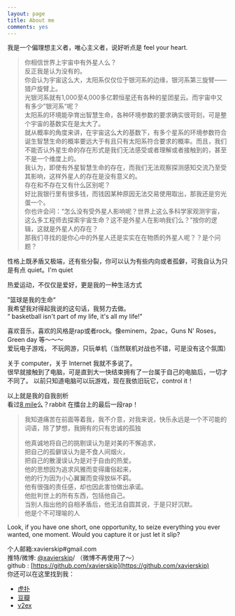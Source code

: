 ```yaml
---
layout: page
title: About me
comments: yes
---
```


我是一个偏理想主义者，唯心主义者，说好听点是 feel your heart.  

>你相信世界上宇宙中有外星人么？  
反正我是认为没有的。  
你会认为宇宙这么大，太阳系仅仅位于银河系的边缘，银河系第三旋臂——猎户旋臂上。  
光银河系就有1,000至4,000多亿颗恒星还有各种的星团星云。而宇宙中又有多少”银河系“呢？  
太阳系的环境能孕育出智慧生命，各种环境参数的要求确实很苛刻，可是整个宇宙的基数实在是太大了。  
就从概率的角度来讲，在宇宙这么大的基数下，有多个星系的环境参数符合诞生智慧生命的概率要远大于有且只有太阳系符合要求的概率。而且，我们不能否认外星生命的存在形式是我们无法感受或者理解或者接触到的，甚至不是一个维度上的。  
我认为，即使有外星智慧生命的存在，而我们无法观察探测感知交流乃至受其影响，这样外星人的存在是没有意义的。  
存在和不存在又有什么区别呢？  
好比我银行里有很多钱，而钱因某种原因无法交易使用取出，那我还是穷光蛋一个。  
你也许会问：“怎么没有受外星人影响呢？世界上这么多科学家观测宇宙，这么多工程师去探索宇宙生命？这不是外星人在影响我们么？”按你的逻辑，这就是外星人的存在？   
那我们寻找的是你心中的外星人还是实实在在物质的外星人呢？？是个问题？   



性格上既矛盾又极端，还有些分裂，你可以认为有些内向或者孤僻，可我自认为只是有点 quiet。I'm quiet  

热爱运动，不仅仅是爱好，更是我的一种生活方式  

”篮球是我的生命“  
我希望我对得起我说的这句话，我努力去做。  
“ basketball isn't part of my life, it's all my life!”  

喜欢音乐，喜欢的风格是rap或者rock。像eminem，2pac，Guns N' Roses， Green day 等～～～   
爱玩电子游戏， 不玩网游，只玩单机（当然联机对战也不错，可是没有这个氛围）  

关于 computer，关于 Internet 我就不多说了。  
很早就接触到了电脑，可是直到大一快结束拥有了一台属于自己的电脑后，一切才不同了。 
以前只知道电脑可以玩游戏，现在我依旧玩它，control it！ 

以上就是我的自我剖析  
看过[8 mile](http://movie.douban.com/subject/1307853/)么？rabbit 在擂台上的最后一段rap！ 

 >我知道痛苦在前面等着我，我不介意，对我来说，快乐永远是一个不可能的词语，除了梦想，我拥有的只有忠诚的孤独
 > 
 >他真诚地将自己的挑剔误认为是对美的不懈追求，  
 >把自己的孤僻误认为是不食人间烟火，  
 >把自己的散漫误认为是对于自由的热爱。  
 >他的思想因为追求风雅而变得庸俗起来，  
 >他的行为因为小心翼翼而变得放纵不羁。  
 >他有很强的责任感，却也因此害怕做出承诺。  
 >他批判世上的所有东西，包括他自己。  
 >当别人指出他的自相矛盾后，他无法自圆其说，于是只好沉默。  
 >他是个不可理喻的人  

Look, if you have one short, one opportunity, to seize everything you ever wanted, one moment. Would you capture it or just let it slip?   



个人邮箱:xavierskip#gmail.com        
推特/微博: [@xavierskip](https://twitter.com/xavierskip)/ （微博不再使用了～）     
github : [https://github.com/xavierskip](https://github.com/xavierskip)  
你还可以在这里找到我：     
* [虎扑](http://my.hupu.com/jzgk)
* [豆瓣](http://www.douban.com/people/xavierskip/)
* [v2ex](http://www.v2ex.com/?r=xavierskip)